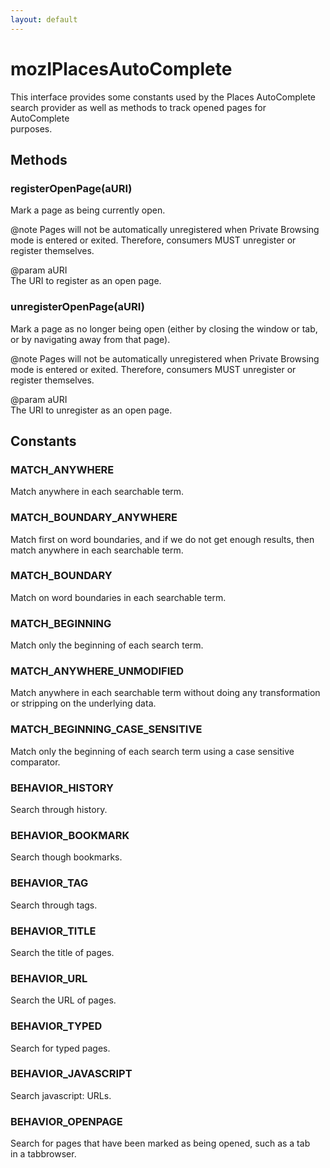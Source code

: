 ```yaml
---
layout: default
---
```


# mozIPlacesAutoComplete #
  
This interface provides some constants used by the Places AutoComplete  
search provider as well as methods to track opened pages for AutoComplete  
purposes.  
  

## Methods ##

### registerOpenPage(aURI) ###
  
Mark a page as being currently open.  
  
@note Pages will not be automatically unregistered when Private Browsing  
      mode is entered or exited.  Therefore, consumers MUST unregister or  
      register themselves.  
  
@param aURI  
       The URI to register as an open page.  
  

### unregisterOpenPage(aURI) ###
  
Mark a page as no longer being open (either by closing the window or tab,  
or by navigating away from that page).  
  
@note Pages will not be automatically unregistered when Private Browsing  
      mode is entered or exited.  Therefore, consumers MUST unregister or  
      register themselves.  
  
@param aURI  
       The URI to unregister as an open page.  
  

## Constants ##

### MATCH_ANYWHERE ###
  
Match anywhere in each searchable term.  
  

### MATCH_BOUNDARY_ANYWHERE ###
  
Match first on word boundaries, and if we do not get enough results, then  
match anywhere in each searchable term.  
  

### MATCH_BOUNDARY ###
  
Match on word boundaries in each searchable term.  
  

### MATCH_BEGINNING ###
  
Match only the beginning of each search term.  
  

### MATCH_ANYWHERE_UNMODIFIED ###
  
Match anywhere in each searchable term without doing any transformation  
or stripping on the underlying data.  
  

### MATCH_BEGINNING_CASE_SENSITIVE ###
  
Match only the beginning of each search term using a case sensitive  
comparator.  
  

### BEHAVIOR_HISTORY ###
  
Search through history.  
  

### BEHAVIOR_BOOKMARK ###
  
Search though bookmarks.  
  

### BEHAVIOR_TAG ###
  
Search through tags.  
  

### BEHAVIOR_TITLE ###
  
Search the title of pages.  
  

### BEHAVIOR_URL ###
  
Search the URL of pages.  
  

### BEHAVIOR_TYPED ###
  
Search for typed pages.  
  

### BEHAVIOR_JAVASCRIPT ###
  
Search javascript: URLs.  
  

### BEHAVIOR_OPENPAGE ###
  
Search for pages that have been marked as being opened, such as a tab  
in a tabbrowser.  
  
